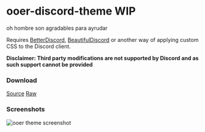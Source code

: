 # ooer-discord-theme WIP
oh hombre son agradables para ayrudar

Requires [BetterDiscord](https://betterdiscord.net/home/), [BeautifulDiscord](https://github.com/leovoel/BeautifulDiscord) or another way of applying custom CSS to the Discord client.

**Disclaimer: Third party modifications are not supported by Discord and as such support cannot be provided**

### Download
[Source](/ooer.theme.css)
[Raw](https://raw.githubusercontent.com/MorkHub/ooer-discord-theme/master/ooer.theme.css)

### Screenshots
![ooer theme screenshot](https://i.imgur.com/ajzMtqC.png)
